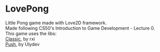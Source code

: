 # LovePong
Little Pong game made with Love2D framework. <br/>
Made following CS50's Introduction to Game Development - Lecture 0.
<br />
This game uses the libs: <br />
[Classic](https://github.com/rxi/classic/), by rxi <br/>
[Push](https://github.com/Ulydev/push), by Ulydev <br/>
